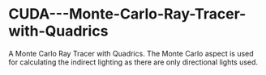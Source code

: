 # CUDA---Monte-Carlo-Ray-Tracer-with-Quadrics
A Monte Carlo Ray Tracer with Quadrics. The Monte Carlo aspect is used for calculating the indirect lighting as there are only directional lights used.
